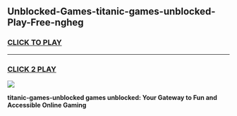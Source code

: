 
## Unblocked-Games-titanic-games-unblocked-Play-Free-ngheg
<h3>
<a href="https://premium76.site?title=titanic-games-unblocked&ref=20A">CLICK TO PLAY</a></h3>
<hr>

<h3>
<a href="https://premium76.site?title=titanic-games-unblocked&ref=20A">CLICK 2 PLAY</a>
  
</h3>

<a href="https://premium76.site?title=titanic-games-unblocked&ref=20A"><img src="https://clearcache.store/games.png"></a>


**titanic-games-unblocked games unblocked: Your Gateway to Fun and Accessible Online Gaming**

